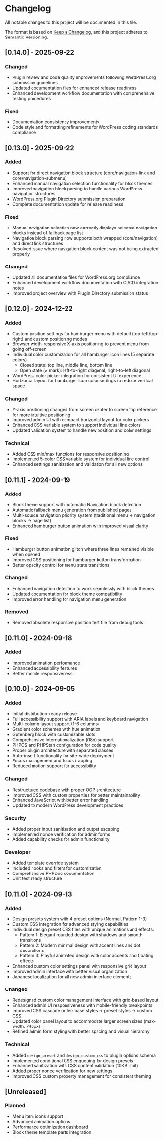 # Changelog

All notable changes to this project will be documented in this file.

The format is based on [Keep a Changelog](https://keepachangelog.com/en/1.0.0/),
and this project adheres to [Semantic Versioning](https://semver.org/spec/v2.0.0.html).

## [0.14.0] - 2025-09-22

### Changed
- Plugin review and code quality improvements following WordPress.org submission guidelines
- Updated documentation files for enhanced release readiness
- Enhanced development workflow documentation with comprehensive testing procedures

### Fixed
- Documentation consistency improvements
- Code style and formatting refinements for WordPress coding standards compliance

## [0.13.0] - 2025-09-22

### Added
- Support for direct navigation block structure (core/navigation-link and core/navigation-submenu)
- Enhanced manual navigation selection functionality for block themes
- Improved navigation block parsing to handle various WordPress navigation structures
- WordPress.org Plugin Directory submission preparation
- Complete documentation update for release readiness

### Fixed
- Manual navigation selection now correctly displays selected navigation blocks instead of fallback page list
- Navigation block parsing now supports both wrapped (core/navigation) and direct link structures
- Resolved issue where navigation block content was not being extracted properly

### Changed
- Updated all documentation files for WordPress.org compliance
- Enhanced development workflow documentation with CI/CD integration notes
- Improved project overview with Plugin Directory submission status

## [0.12.0] - 2024-12-22

### Added
- Custom position settings for hamburger menu with default (top-left/top-right) and custom positioning modes
- Browser width-responsive X-axis positioning to prevent menu from going off-screen
- Individual color customization for all hamburger icon lines (5 separate colors)
  - Closed state: top line, middle line, bottom line
  - Open state (× mark): left-to-right diagonal, right-to-left diagonal
- WordPress color picker integration for consistent UI experience
- Horizontal layout for hamburger icon color settings to reduce vertical space

### Changed
- Y-axis positioning changed from screen center to screen top reference for more intuitive positioning
- Improved admin UI with compact horizontal layout for color pickers
- Enhanced CSS variable system to support individual line colors
- Updated validation system to handle new position and color settings

### Technical
- Added CSS min/max functions for responsive positioning
- Implemented 5-color CSS variable system for individual line control
- Enhanced settings sanitization and validation for all new options

## [0.11.1] - 2024-09-19

### Added
- Block theme support with automatic Navigation block detection
- Automatic fallback menu generation from published pages
- Multi-source navigation priority system (traditional menu → navigation blocks → page list)
- Enhanced hamburger button animation with improved visual clarity

### Fixed
- Hamburger button animation glitch where three lines remained visible when opened
- Improved CSS positioning for hamburger button transformation
- Better opacity control for menu state transitions

### Changed
- Enhanced navigation detection to work seamlessly with block themes
- Updated documentation for block theme compatibility
- Improved error handling for navigation menu generation

### Removed
- Removed obsolete responsive position test file from debug tools

## [0.11.0] - 2024-09-18

### Added
- Improved animation performance
- Enhanced accessibility features
- Better mobile responsiveness

## [0.10.0] - 2024-09-05

### Added
- Initial distribution-ready release
- Full accessibility support with ARIA labels and keyboard navigation
- Multi-column layout support (1-6 columns)
- Gradient color schemes with hue animation
- Gutenberg block with customizable slots
- Comprehensive internationalization (i18n) support
- PHPCS and PHPStan configuration for code quality
- Proper plugin architecture with separated classes
- Auto-insert functionality for site-wide deployment
- Focus management and focus trapping
- Reduced motion support for accessibility

### Changed
- Restructured codebase with proper OOP architecture
- Improved CSS with custom properties for better maintainability  
- Enhanced JavaScript with better error handling
- Updated to modern WordPress development practices

### Security
- Added proper input sanitization and output escaping
- Implemented nonce verification for admin forms
- Added capability checks for admin functionality

### Developer
- Added template override system
- Included hooks and filters for customization
- Comprehensive PHPDoc documentation
- Unit test ready structure

## [0.11.0] - 2024-09-13

### Added
- Design presets system with 4 preset options (Normal, Pattern 1-3)
- Custom CSS integration for advanced styling capabilities
- Individual design preset CSS files with unique animations and effects:
  - Pattern 1: Elegant rounded design with shadows and smooth transitions
  - Pattern 2: Modern minimal design with accent lines and dot decorations
  - Pattern 3: Playful animated design with color accents and floating effects
- Enhanced custom color settings panel with responsive grid layout
- Improved admin interface with better visual organization
- Japanese localization for all new admin interface elements

### Changed
- Redesigned custom color management interface with grid-based layout
- Enhanced admin UI responsiveness with mobile-friendly breakpoints
- Improved CSS cascade order: base styles → preset styles → custom CSS
- Updated color panel layout to accommodate larger screen sizes (max-width: 740px)
- Refined admin form styling with better spacing and visual hierarchy

### Technical
- Added `design_preset` and `design_custom_css` to plugin options schema
- Implemented conditional CSS enqueuing for design presets
- Enhanced sanitization with CSS content validation (10KB limit)
- Added proper nonce verification for new settings
- Improved CSS custom property management for consistent theming

## [Unreleased]

### Planned
- Menu item icons support  
- Advanced animation options
- Performance optimization dashboard
- Block theme template parts integration